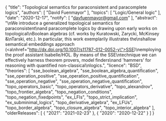 {
    "title": "Topological semantics for paraconsistent and paracomplete logics",
    "authors": [
        "David Fuenmayor"
    ],
    "topics": [
        "Logic/General logic"
    ],
    "date": "2020-12-17",
    "notify": [
        "davfuenmayor@gmail.com"
    ],
    "abstract": "\nWe introduce a generalized topological semantics for paraconsistent\nand paracomplete logics by drawing upon early works on topological\nBoolean algebras (cf. works by Kuratowski, Zarycki, McKinsey &\nTarski, etc.). In particular, this work exemplarily illustrates the\nshallow semantical embeddings approach (<a\nhref=\"http://dx.doi.org/10.1007/s11787-012-0052-y\">SSE</a>)\nemploying the proof assistant Isabelle/HOL. By means of the SSE\ntechnique we can effectively harness theorem provers, model finders\nand 'hammers' for reasoning with quantified non-classical\nlogics.",
    "licence": "BSD",
    "theories": [
        "sse_boolean_algebra",
        "sse_boolean_algebra_quantification",
        "sse_operation_positive",
        "sse_operation_positive_quantification",
        "sse_operation_negative",
        "sse_operation_negative_quantification",
        "topo_operators_basic",
        "topo_operators_derivative",
        "topo_alexandrov",
        "topo_frontier_algebra",
        "topo_negation_conditions",
        "topo_negation_fixedpoints",
        "ex_LFIs",
        "topo_strict_implication",
        "ex_subminimal_logics",
        "topo_derivative_algebra",
        "ex_LFUs",
        "topo_border_algebra",
        "topo_closure_algebra",
        "topo_interior_algebra"
    ],
    "olderReleases": [
        {
            "2021": "2021-02-23"
        },
        {
            "2020": "2020-12-22"
        }
    ]
}